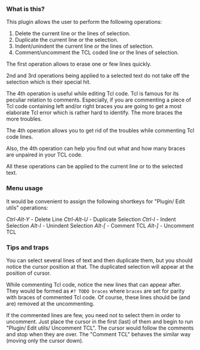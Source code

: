 

### What is this?

This plugin allows the user to perform the following operations:

  1) Delete the current line or the lines of selection.
  2) Duplicate the current line or the selection.
  3) Indent/unindent the current line or the lines of selection.
  4) Comment/uncomment the TCL coded line or the lines of selection.

The first operation allows to erase one or few lines quickly.

2nd and 3rd operations being applied to a selected text do not take off the selection which is their special hit.

The 4th operation is useful while editing Tcl code. Tcl is famous for its peculiar relation to comments. Especially, if you are commenting a piece of Tcl code containing left and/or right braces you are going to get a most elaborate Tcl error which is rather hard to identify. The more braces the more troubles.

The 4th operation allows you to get rid of the troubles while commenting Tcl code lines.

Also, the 4th operation can help you find out what and how many braces are unpaired in your TCL code.

All these operations can be applied to the current line or to the selected text.


### Menu usage

It would be convenient to assign the following shortkeys for "Plugin/ Edit utils" operations:

  *Ctrl-Alt-Y* - Delete Line
  *Ctrl-Alt-U* - Duplicate Selection
  *Ctrl-I*     - Indent Selection
  *Alt-I*      - Unindent Selection
  *Alt-[*      - Comment TCL
  *Alt-]*      - Uncomment TCL


### Tips and traps

You can select several lines of text and then duplicate them, but you should notice the cursor position at that. The duplicated selection will appear at the position of cursor.

While commenting Tcl code, notice the new lines that can appear after. They would be formed as
  `#? TODO braces`
  where `braces` are set for parity with braces of commented Tcl code.
Of course, these lines should be (and are) removed at the uncommenting.

If the commented lines are few, you need not to select them in order to uncomment. Just place the cursor in the first (last) of them and begin to run "Plugin/ Edit utils/ Uncomment TCL". The cursor would follow the comments and stop when they are over. The "Comment TCL" behaves the similar way (moving only the cursor down).

